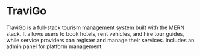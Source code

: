 # TraviGo
TraviGo is a full-stack tourism management system built with the MERN stack. It allows users to book hotels, rent vehicles, and hire tour guides, while service providers can register and manage their services. Includes an admin panel for platform management.
